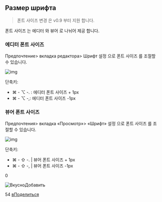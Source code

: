 ## Размер шрифта

> 폰트 사이즈 변경 은 v0.9 부터 지원 합니다.

폰트 사이즈 는 에디터 와 뷰어 로 나뉘어 제공 합니다.

### 에디터 폰트 사이즈

Предпочтение> вкладка редактора> Шрифт 설정 으로 폰트 사이즈 를 조절할 수 있습니다.

![img](http://pad.haroopress.com/docs/ko/font-size/images/001.png)

단축키:

- ⌘ - ⌥ -. : 에디터 폰트 사이즈 + 1px
- ⌘ - ⌥ -,: 에디터 폰트 사이즈 -1px

### 뷰어 폰트 사이즈

Предпочтения> вкладка «Просмотр»> «Шрифт» 설정 으로 폰트 사이즈 를 조절할 수 있습니다.

![img](http://pad.haroopress.com/docs/ko/font-size/images/002.png)

단축키:

- ⌘ - ⇧ -. | 뷰어 폰트 사이즈 + 1px
- ⌘ - ⇧ -, | 뷰어 폰트 사이즈 -1px

0

![Вкусно](http://www.delicious.com/static/img/delicious.small.gif)Добавить

54
[вПоделиться](javascript:void(0);)